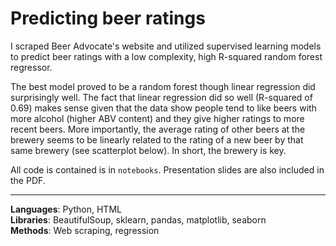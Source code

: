 # Predicting beer ratings

I scraped Beer Advocate's website and utilized supervised learning models to predict beer ratings with a low complexity, high R-squared random forest regressor.

The best model proved to be a random forest though linear regression did surprisingly well. The fact that linear regression did so well (R-squared of 0.69) makes sense given that the data show people tend to like beers with more alcohol (higher ABV content) and they give higher ratings to more recent beers. More importantly, the average rating of other beers at the brewery seems to be linearly related to the rating of a new beer by that same brewery (see scatterplot below). In short, the brewery is key.

All code is contained is in `notebooks`. Presentation slides are also included in the PDF.

---------

**Languages**: Python, HTML  
**Libraries**: BeautifulSoup, sklearn, pandas, matplotlib, seaborn  
**Methods**: Web scraping, regression  
